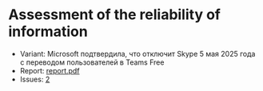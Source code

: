 # Assessment of the reliability of information

- Variant: Microsoft подтвердила, что отключит Skype 5 мая 2025 года с переводом
  пользователей в Teams Free
- Report: [report.pdf](https://github.com/nadevko/bsuir-FIS-1/releases/download/term-4/lw-01.pdf)
- Issues: [2](https://github.com/nadevko/bsuir-FIS-1/issues/2)
